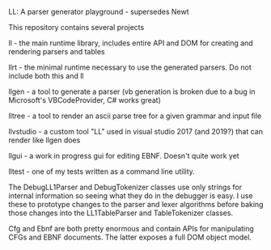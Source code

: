 LL: A parser generator playground - supersedes Newt

This repository contains several projects

ll - the main runtime library, includes entire API and DOM for creating and rendering parsers and tables

llrt - the minimal runtime necessary to use the generated parsers. Do not include both this and ll

llgen - a tool to generate a parser (vb generation is broken due to a bug in Microsoft's VBCodeProvider, C# works great)

lltree - a tool to render an ascii parse tree for a given grammar and input file

llvstudio - a custom tool "LL" used in visual studio 2017 (and 2019?) that can render like llgen does

llgui - a work in progress gui for editing EBNF. Doesn't quite work yet

lltest - one of my tests written as a command line utility.

The DebugLL1Parser and DebugTokenizer classes use only strings for internal information so seeing what they do in the debugger is easy. I use these to prototype changes to the parser and lexer algorithms before baking those changes into the LL1TableParser and TableTokenizer classes.

Cfg and Ebnf are both pretty enormous and contain APIs for manipulating CFGs and EBNF documents. The latter exposes a full DOM object model.
